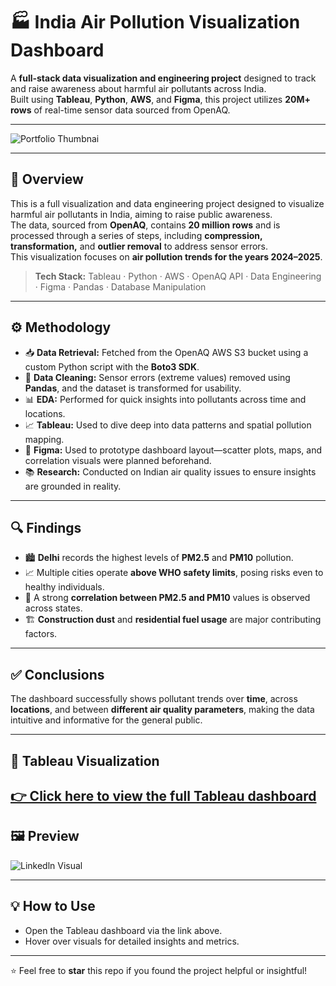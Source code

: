 # 🏭 India Air Pollution Visualization Dashboard

A **full-stack data visualization and engineering project** designed to track and raise awareness about harmful air pollutants across India.  
Built using **Tableau**, **Python**, **AWS**, and **Figma**, this project utilizes **20M+ rows** of real-time sensor data sourced from OpenAQ.

---
![Portfolio Thumbnai](https://github.com/user-attachments/assets/113cbfa4-15cd-4da5-8e34-7fa0b7ec265d)

---

## 📌 Overview

This is a full visualization and data engineering project designed to visualize harmful air pollutants in India, aiming to raise public awareness.  
The data, sourced from **OpenAQ**, contains **20 million rows** and is processed through a series of steps, including **compression, transformation,** and **outlier removal** to address sensor errors.  
This visualization focuses on **air pollution trends for the years 2024–2025**.

> **Tech Stack:** Tableau · Python · AWS · OpenAQ API · Data Engineering · Figma · Pandas · Database Manipulation

---

## ⚙️ Methodology

- 📥 **Data Retrieval:** Fetched from the OpenAQ AWS S3 bucket using a custom Python script with the **Boto3 SDK**.
- 🧹 **Data Cleaning:** Sensor errors (extreme values) removed using **Pandas**, and the dataset is transformed for usability.
- 📊 **EDA:** Performed for quick insights into pollutants across time and locations.
- 📈 **Tableau:** Used to dive deep into data patterns and spatial pollution mapping.
- 🎨 **Figma:** Used to prototype dashboard layout—scatter plots, maps, and correlation visuals were planned beforehand.
- 📚 **Research:** Conducted on Indian air quality issues to ensure insights are grounded in reality.

---

## 🔍 Findings

- 🏙️ **Delhi** records the highest levels of **PM2.5** and **PM10** pollution.
- 📈 Multiple cities operate **above WHO safety limits**, posing risks even to healthy individuals.
- 🔗 A strong **correlation between PM2.5 and PM10** values is observed across states.
- 🏗️ **Construction dust** and **residential fuel usage** are major contributing factors.

---

## ✅ Conclusions

The dashboard successfully shows pollutant trends over **time**, across **locations**, and between **different air quality parameters**, making the data intuitive and informative for the general public.

---

## 🔗 Tableau Visualization

[👉 Click here to view the full Tableau dashboard](https://public.tableau.com/app/profile/soubhagya.swain/viz/InvisiblePollutionIndia2024-2025/FrontPage)  
---

## 🖼️ Preview

![Linkedln Visual](https://github.com/user-attachments/assets/77639399-3a05-4dca-b739-1c66114f867c)

---

## 💡 How to Use
- Open the Tableau dashboard via the link above.
- Hover over visuals for detailed insights and metrics.
---
⭐ Feel free to **star** this repo if you found the project helpful or insightful!
